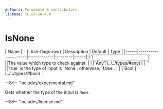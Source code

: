 ```yaml
---
authors: Formabble & contributors
license: CC-BY-SA-4.0
---
```



# IsNone

<div class="sh-parameters" markdown="1">
| Name | - {: #sh-flags-row} | Description | Default | Type |
|------|---------------------|-------------|---------|------|
| `<input>` ||The value which type to check against. | | [`Any`](../../types/#any) |
| `<output>` ||`true` is the type of input is `None`; otherwise, `false`. | | [`Bool`](../../types/#bool) |

</div>

--8<-- "includes/experimental.md"

Gets whether the type of the input is `None`.

--8<-- "includes/license.md"

